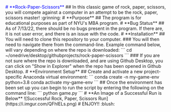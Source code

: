 <span style="color:blue">
    # **Rock-Paper-Scissors**
</span>
## In this classic game of rock, paper, scissors, you will compete against a computer in an attempt to be the rock, paper, scissors master! :grinning:
# **Purpose**
## The program is for educational purposes as part of NYU's MBA program.
# **Bug Status**
## As of 7/13/22, there should be no bugs present in the program. If there are, it is not user error, and there is an issue with the code. 
# **Installation**
## You will need to clone this repository to your computer.
### You will then need to navigate there from the command-line. Example command below, will vary depending on where the repo is downloaded:
```
cd ~/onedrive/desktop/githubprojects/rock-paper-scissors
```
### If you are not sure where the repo is downloaded, and are using Github Desktop, you can click on "Show in Explorer" when the repo has been opened in Github Desktop.
# **Environment Setup**
## Create and activate a new project-specific Anaconda virtual environment:
```
conda create -n my-game-env python=3.8
conda activate my-game-env
```
## Once the environment has been set up you can begin to run the script by entering the following on the command line:
```
python game.py
```
# **An Image of a Successful Run is Below**
![Successful Rock, Paper, Scissors Run](https://i.imgur.com/QFhlELs.png)
# ENJOY!! :blush: